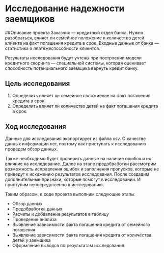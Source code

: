 # Исследование надежности заемщиков

##Описание проекта
Заказчик — кредитный отдел банка. Нужно разобраться, влияет ли семейное положение и количество детей клиента на факт погашения кредита в срок. Входные данные от банка — статистика о платёжеспособности клиентов.

Результаты исследования будут учтены при построении модели кредитного скоринга — специальной системы, которая оценивает способность потенциального заёмщика вернуть кредит банку.

## Цель исследования

1. Определить влияет ли семейное положиение на факт погашения кредита в срок.
2. Определить влияет ли количество детей на факт погашения кредита в срок.


## Ход исследования
Данные для исследования экспортирует из файла csv. О качестве данных информации нет, поэтому как приступать к исследованию проведем обзор данных.

Также необходимо будет проверить данные на наличие ошибок и их влияние на исследование. Далее на этапе предобработки рассмотрим возможность исправления ошибок и заполнения пропусков, которые не приведут к искажению результатов исследования. После создадим дополнительные признаки, которые помогут в исследовании. И приступим непосредственно к исследованию.

Таким образом, в ходе проекта выполним следующие этапы:

* Обзор данных
* Предобработка данных
* Расчеты и добавление результатов в таблицу
* Проведение анализа
* Выявление зависимости факта погашения кредита от семейного погашения
* Выявление зависимости факта погашения кредита от количества детей у заемщика
* Оформление выводов по результатам исследования
